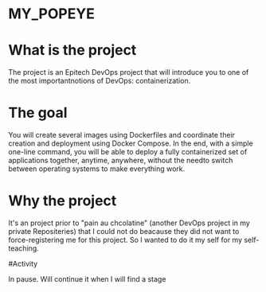 # MY_POPEYE

# What is the project

The project is an Epitech DevOps project that will introduce you to one of the most importantnotions of DevOps: containerization.


# The goal

You will create several images using Dockerfiles and coordinate their creation and deployment using Docker Compose.
In the end, with a simple one-line command, you will be able to deploy a fully containerized set of applications together, anytime, anywhere, without the needto switch between operating systems to make everything work.


# Why the project

It's an project prior to "pain au chcolatine" (another DevOps project in my private Repositeries) that I could not do  beacause they did not want to force-registering me for this project.
So I wanted to do it my self for my self-teaching.

#Activity

In pause. Will continue it when I will find a stage

